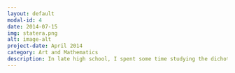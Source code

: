 ```yaml
---
layout: default
modal-id: 4
date: 2014-07-15
img: statera.png
alt: image-alt
project-date: April 2014
category: Art and Mathematics
description: In late high school, I spent some time studying the dichotomy between mathematics and art. Indeed, I had attended a university conference on the beauty of mathematics that I particularly enjoyed, the subject seeming both intriguing and captivating, which prompted my research. The "math-art" hybrid couple always seemed to me to be fabulously lively, and art and mathematics are not often thought of together.  Art is often seen as something "beautiful", from an exclusively aesthetic angle. We forget too often its regular and codified dimension. It is a subject that, arguably, is very close to mathematics, a discipline meant to demonstrate facts meaningfully and logically. Similarly, mathematics can also be seen as beautiful. As a result of these thoughts, I started research linking these two subjects, which led to my project. I worked with Stanford professor and artist John Edmark to gain insight on the subject. In the end, I wrote a thirty pages dissertation presenting my research and its outcome. Moreover, I built a 3D printed sculpture using the SketchUp software: Statera , the balance.
---
```


